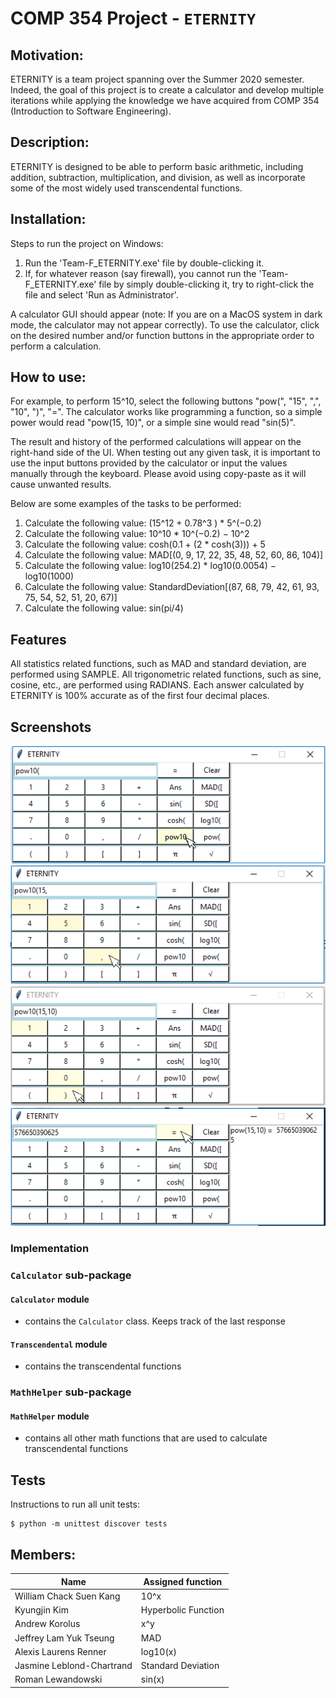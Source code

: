 # COMP 354 Project - `ETERNITY`

## Motivation:
ETERNITY is a team project spanning over the Summer 2020 semester. Indeed, the goal of this project is to create a calculator and develop multiple iterations while applying the knowledge we have acquired from COMP 354 (Introduction to Software Engineering).

## Description:
ETERNITY is designed to be able to perform basic arithmetic, including addition, subtraction, multiplication, and division, as well as incorporate some of the most widely used transcendental functions.


## Installation:
Steps to run the project on Windows:
1. Run the 'Team-F_ETERNITY.exe' file by double-clicking it.
2. If, for whatever reason (say firewall), you cannot run the 'Team-F_ETERNITY.exe' file by simply double-clicking it,
   try to right-click the file and select 'Run as Administrator'.

A calculator GUI should appear (note: If you are on a MacOS system in dark mode, the calculator may not appear correctly).
To use the calculator, click on the desired number and/or function buttons in the appropriate order to perform a calculation. 

## How to use: 
For example, to perform 15^10, select the following buttons "pow(", "15", ",", "10", ")", "=". The calculator works like programming
a function, so a simple power would read "pow(15, 10)", or a simple sine would read "sin(5)".

The result and history of the performed calculations will appear on the right-hand side of the UI. 
When testing out any given task, it is important to use the input buttons provided by the calculator or input the values manually through the keyboard. 
Please avoid using copy-paste as it will cause unwanted results.  

Below are some examples of the tasks to be performed:
1. Calculate the following value: (15^12 + 0.78^3 ) * 5^(−0.2)
2. Calculate the following value: 10^10 * 10^(−0.2) − 10^2 
3. Calculate the following value: cosh(0.1 + (2 * cosh(3))) + 5 
4. Calculate the following value: MAD[(0, 9, 17, 22, 35, 48, 52, 60, 86, 104)] 
5. Calculate the following value: log10(254.2) * log10(0.0054) − log10(1000) 
6. Calculate the following value: StandardDeviation[(87, 68, 79, 42, 61, 93, 75, 54, 52, 51, 20, 67)]
7. Calculate the following value: sin(pi/4)

## Features
All statistics related functions, such as MAD and standard deviation, are performed using SAMPLE. 
All trigonometric related functions, such as sine, cosine, etc., are performed using RADIANS.
Each answer calculated by ETERNITY is 100% accurate as of the first four decimal places.

## Screenshots
![How to run the program 1](docs/img/how-to-run-program-1.png)
![How to run the program 2](docs/img/how-to-run-program-2.png)
![How to run the program 3](docs/img/how-to-run-program-3.png)
![How to run the program 4](docs/img/how-to-run-program-4.png)

### Implementation

### `Calculator` sub-package
#### `Calculator` module
+ contains the `Calculator` class. Keeps track of the last response
#### `Transcendental` module
+ contains the transcendental functions

### `MathHelper` sub-package
#### `MathHelper` module
+ contains all other math functions that are used to calculate transcendental functions

## Tests
Instructions to run all unit tests:
```
$ python -m unittest discover tests
```

## Members:
| Name | Assigned function |
|---|---|
|William Chack Suen Kang| 10^x|
|Kyungjin Kim| Hyperbolic Function|
|Andrew Korolus| x^y|
|Jeffrey Lam Yuk Tseung| MAD|
|Alexis Laurens Renner| log10(x)|
|Jasmine Leblond-Chartrand| Standard Deviation|
|Roman Lewandowski| sin(x)|
